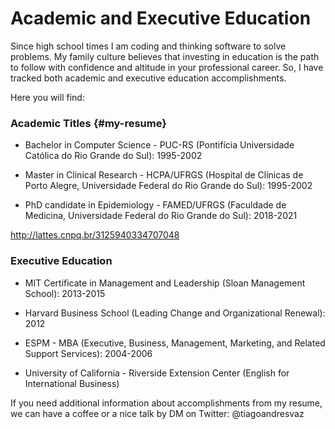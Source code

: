 # Academic and Executive Education


Since high school times I am coding and thinking software to solve problems. 
My family culture believes that investing in education is the path to follow with confidence and altitude in your professional career. So, I have tracked both academic and executive education accomplishments. 

Here you will find:

### Academic Titles {#my-resume}

* Bachelor in Computer Science - PUC-RS (Pontifícia Universidade Católica do Rio Grande do Sul): 1995-2002

* Master in Clinical Research - HCPA/UFRGS (Hospital de Clínicas de Porto Alegre, Universidade Federal do Rio Grande do Sul): 1995-2002

* PhD candidate in Epidemiology - FAMED/UFRGS (Faculdade de Medicina, Universidade Federal do Rio Grande do Sul): 2018-2021

http://lattes.cnpq.br/3125940334707048 

### Executive Education

* MIT Certificate in Management and Leadership (Sloan Management School): 2013-2015

* Harvard Business School (Leading Change and Organizational Renewal): 2012

* ESPM - MBA (Executive, Business, Management, Marketing, and Related Support Services): 2004-2006 

* University of California - Riverside Extension Center (English for International Business)


If you need additional information about accomplishments from my resume, we can have a coffee or a nice talk by DM on Twitter: @tiagoandresvaz 


